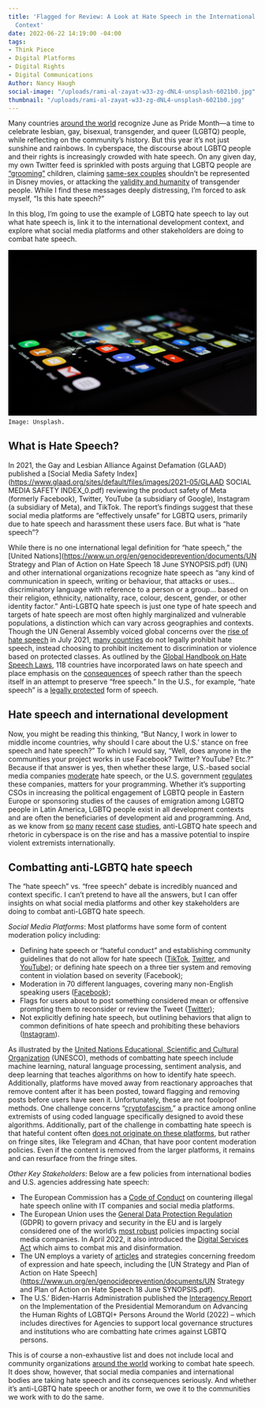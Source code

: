 ```yaml
---
title: 'Flagged for Review: A Look at Hate Speech in the International Development
  Context'
date: 2022-06-22 14:19:00 -04:00
tags:
- Think Piece
- Digital Platforms
- Digital Rights
- Digital Communications
Author: Nancy Haugh
social-image: "/uploads/rami-al-zayat-w33-zg-dNL4-unsplash-6021b0.jpg"
thumbnail: "/uploads/rami-al-zayat-w33-zg-dNL4-unsplash-6021b0.jpg"
---
```


Many countries [around the world](https://www.globesmart.com/blog/celebrating-lgbt-pride-around-the-world-things-to-know/) recognize June as Pride Month—a time to celebrate lesbian, gay, bisexual, transgender, and queer (LGBTQ) people, while reflecting on the community’s history. But this year it’s not just sunshine and rainbows. In cyberspace, the discourse about LGBTQ people and their rights is increasingly crowded with hate speech. On any given day, my own Twitter feed is sprinkled with posts arguing that LGBTQ people are [“grooming”](https://www.npr.org/2022/05/11/1096623939/accusations-grooming-political-attack-homophobic-origins) children, claiming [same-sex couples](https://twitter.com/benshapiro/status/1536667667150651392?s=21) shouldn’t be represented in Disney movies, or attacking the [validity and humanity](https://www.nbcnews.com/tech/tech-news/anti-lgbtq-threats-orchestrated-on-internet-shut-down-events-rcna33955) of transgender people. While I find these messages deeply distressing, I’m forced to ask myself, “Is this hate speech?” 

In this blog, I’m going to use the example of LGBTQ hate speech to lay out what hate speech is, link it to the international development context, and explore what social media platforms and other stakeholders are doing to combat hate speech. 

![rami-al-zayat-w33-zg-dNL4-unsplash-6021b0.jpg](/uploads/rami-al-zayat-w33-zg-dNL4-unsplash-6021b0.jpg) `Image: Unsplash.`

<!--more--> 

## What is Hate Speech?

In 2021, the Gay and Lesbian Alliance Against Defamation (GLAAD) published a [Social Media Safety Index](https://www.glaad.org/sites/default/files/images/2021-05/GLAAD SOCIAL MEDIA SAFETY INDEX_0.pdf) reviewing the product safety of Meta (formerly Facebook), Twitter, YouTube (a subsidiary of Google), Instagram (a subsidiary of Meta), and TikTok. The report’s findings suggest that these social media platforms are “effectively unsafe” for LGBTQ users, primarily due to hate speech and harassment these users face. But what is “hate speech”? 

While there is no one international legal definition for “hate speech,” the [United Nations](https://www.un.org/en/genocideprevention/documents/UN Strategy and Plan of Action on Hate Speech 18 June SYNOPSIS.pdf) (UN) and other international organizations recognize hate speech as “any kind of communication in speech, writing or behaviour, that attacks or uses… discriminatory language with reference to a person or a group… based on their religion, ethnicity, nationality, race, colour, descent, gender, or other identity factor.” Anti-LGBTQ hate speech is just one type of hate speech and targets of hate speech are most often highly marginalized and vulnerable populations, a distinction which can vary across geographies and contexts. Though the UN General Assembly voiced global concerns over the [rise of hate speech](https://www.un.org/en/observances/countering-hate-speech) in July 2021, [many countries](https://aceproject.org/main/english/me/mec03d01.htm) do not legally prohibit hate speech, instead choosing to prohibit incitement to discrimination or violence based on protected classes. As outlined by the [Global Handbook on Hate Speech Laws](https://futurefreespeech.com/global-handbook-on-hate-speech-laws/), 118 countries have incorporated laws on hate speech and place emphasis on the [consequences](https://www.coe.int/en/web/european-commission-against-racism-and-intolerance/hate-speech-and-violence) of speech rather than the speech itself in an attempt to preserve “free speech.” In the U.S., for example, “hate speech” is a [legally protected](https://www.law.cornell.edu/supct/html/09-751.ZS.html) form of speech. 

## Hate speech and international development
Now, you might be reading this thinking, “But Nancy, I work in lower to middle income countries, why should I care about the U.S.’ stance on free speech and hate speech?” To which I would say, “Well, does anyone in the communities your project works in use Facebook? Twitter? YouTube? Etc.?” Because if that answer is yes, then whether these large, U.S.-based social media companies [moderate](https://futurefreespeech.com/global-handbook-on-hate-speech-laws/) hate speech, or the U.S. government [regulates](https://techcrunch.com/2020/10/19/who-regulates-social-media/) these companies, matters for your programming. Whether it’s supporting CSOs in increasing the political engagement of LGBTQ people in Eastern Europe or sponsoring studies of the causes of emigration among LGBTQ people in Latin America, LGBTQ people exist in all development contexts and are often the beneficiaries of development aid and programming. And, as we know from [so](https://www.isdglobal.org/digital_dispatches/anti-trans-hatred-against-athletes-highlights-policy-failures-facebook-twitter/) [many](https://www.ilga-europe.org/blog/anti-lgbti-attacks-your-country/) [recent](https://apnews.com/article/crime-arrests-riots-race-and-ethnicity-religion-a22a3e11521dfd398778d4820f484c50) [case](https://www.ilga-europe.org/blog/charting-sharp-rise-anti-lgbti-hate-speech-across-europe/) [studies](https://www.washingtonpost.com/national-security/2022/06/17/lgbtq-pride-violence/), anti-LGBTQ hate speech and rhetoric in cyberspace is on the rise and has a massive potential to inspire violent extremists internationally.     

## Combatting anti-LGBTQ hate speech
The “hate speech” vs. “free speech” debate is incredibly nuanced and context specific. I can’t pretend to have all the answers, but I can offer insights on what social media platforms and other key stakeholders are doing to combat anti-LGBTQ hate speech. 

*Social Media Platforms*: Most platforms have some form of content moderation policy including:
* Defining hate speech or “hateful conduct” and establishing community guidelines that do not allow for hate speech ([TikTok](https://www.tiktok.com/community-guidelines?lang=en), [Twitter](https://help.twitter.com/en/rules-and-policies/hateful-conduct-policy), and [YouTube](https://support.google.com/youtube/answer/2801939?hl=en)); or defining hate speech on a three tier system and removing content in violation based on severity (Facebook); 
* Moderation in 70 different languages, covering many non-English speaking users ([Facebook](https://www.wired.com/story/facebooks-global-reach-exceeds-linguistic-grasp/));
* Flags for users about to post something considered mean or offensive prompting them to reconsider or review the Tweet ([Twitter](https://www.npr.org/2021/05/06/994138707/want-to-send-a-mean-tweet-twitters-new-feature-wants-you-to-think-again));
* Not explicitly defining hate speech, but outlining behaviors that align to common definitions of hate speech and prohibiting these behaviors ([Instagram](https://upleap.com/blog/instagram-community-guidelines/)).

As illustrated by the [United Nations Educational, Scientific and Cultural Organization](https://unesdoc.unesco.org/ark:/48223/pf0000379177) (UNESCO), methods of combatting hate speech include machine learning, natural language processing, sentiment analysis, and deep learning that teaches algorithms on how to identify hate speech. Additionally, platforms have moved away from reactionary approaches that remove content after it has been posted, toward flagging and removing posts before users have seen it. Unfortunately, these are not foolproof methods. One challenge concerns “[cryptofascism](https://icct.nl/publication/swiping-right-the-allure-of-hyper-masculinity-and-cryptofascism-for-men-who-join-the-proud-boys/),” a practice among online extremists of using coded language specifically designed to avoid these algorithms. Additionally, part of the challenge in combatting hate speech is that hateful content often [does not originate on these platforms](https://www.nytimes.com/2022/06/01/technology/fringe-mainstream-social-media.html), but rather on fringe sites, like Telegram and 4Chan, that have poor content moderation policies. Even if the content is removed from the larger platforms, it remains and can resurface from the fringe sites. 

*Other Key Stakeholders*: Below are a few policies from international bodies and U.S. agencies addressing hate speech:
* The European Commission has a [Code of Conduct](https://ec.europa.eu/info/policies/justice-and-fundamental-rights/combatting-discrimination/racism-and-xenophobia/eu-code-conduct-countering-illegal-hate-speech-online_en) on countering illegal hate speech online with IT companies and social media platforms. 
* The European Union uses the [General Data Protection Regulation](https://gdpr.eu/what-is-gdpr/) (GDPR) to govern privacy and security in the EU and is largely considered one of the world’s [most robust](https://scholarship.law.vanderbilt.edu/cgi/viewcontent.cgi?article=1564&context=jetlaw) policies impacting social media companies. In April 2022, it also introduced the [Digital Services Act](https://www.nytimes.com/2022/04/22/technology/european-union-social-media-law.html) which aims to combat mis and disinformation.   
* The UN employs a variety of [articles](https://dig.watch/topics/freedom-expression) and strategies concerning freedom of expression and hate speech, including the [UN Strategy and Plan of Action on Hate Speech](https://www.un.org/en/genocideprevention/documents/UN Strategy and Plan of Action on Hate Speech 18 June SYNOPSIS.pdf).  
* The U.S.’ Biden-Harris Administration published the [Interagency Report](https://www.state.gov/wp-content/uploads/2022/04/Interagency-Report-on-the-Implementation-of-the-Presidential-Memorandum-on-Advancing-the-Human-Rights-of-Lesbian-Gay-Bisexual-Transgender-Queer-and-Intersex-Persons-Around-the-World-2022.pdf) on the Implementation of the Presidential Memorandum on Advancing the Human Rights of LGBTQI+ Persons Around the World (2022) – which includes directives for Agencies to support local governance structures and institutions who are combatting hate crimes against LGBTQ persons. 

This is of course a non-exhaustive list and does not include local and community organizations [around the world](https://theconversation.com/lessons-from-the-global-south-on-how-to-counter-harmful-information-180686) working to combat hate speech. It does show, however, that social media companies and international bodies are taking hate speech and its consequences seriously. And whether it’s anti-LGBTQ hate speech or another form, we owe it to the communities we work with to do the same.  
